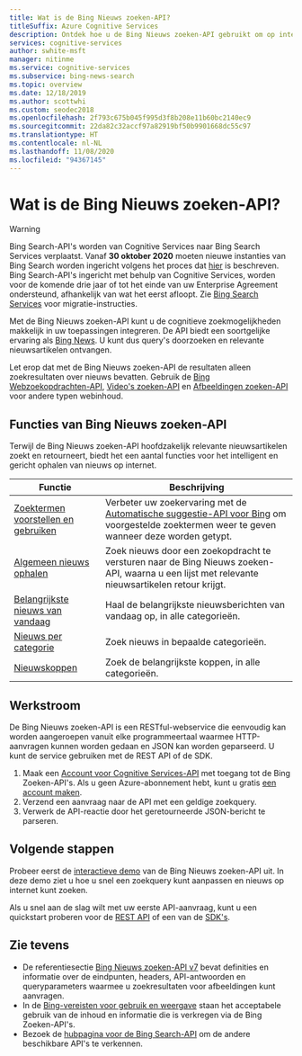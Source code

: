 ```yaml
---
title: Wat is de Bing Nieuws zoeken-API?
titleSuffix: Azure Cognitive Services
description: Ontdek hoe u de Bing Nieuws zoeken-API gebruikt om op internet te zoeken naar nieuws in meerdere categorieën, waaronder in kopteksten en in populaire onderwerpen.
services: cognitive-services
author: swhite-msft
manager: nitinme
ms.service: cognitive-services
ms.subservice: bing-news-search
ms.topic: overview
ms.date: 12/18/2019
ms.author: scottwhi
ms.custom: seodec2018
ms.openlocfilehash: 2f793c675b045f995d3f8b208e11b60bc2140ec9
ms.sourcegitcommit: 22da82c32accf97a82919bf50b9901668dc55c97
ms.translationtype: HT
ms.contentlocale: nl-NL
ms.lasthandoff: 11/08/2020
ms.locfileid: "94367145"
---
```

# <a name="what-is-the-bing-news-search-api"></a>Wat is de Bing Nieuws zoeken-API?

> [!WARNING]
> Bing Search-API's worden van Cognitive Services naar Bing Search Services verplaatst. Vanaf **30 oktober 2020** moeten nieuwe instanties van Bing Search worden ingericht volgens het proces dat [hier](https://aka.ms/cogsvcs/bingmove) is beschreven.
> Bing Search-API's ingericht met behulp van Cognitive Services, worden voor de komende drie jaar of tot het einde van uw Enterprise Agreement ondersteund, afhankelijk van wat het eerst afloopt.
> Zie [Bing Search Services](https://aka.ms/cogsvcs/bingmigration) voor migratie-instructies.

Met de Bing Nieuws zoeken-API kunt u de cognitieve zoekmogelijkheden makkelijk in uw toepassingen integreren. De API biedt een soortgelijke ervaring als [Bing News](https://www.bing.com/news). U kunt dus query's doorzoeken en relevante nieuwsartikelen ontvangen.

Let erop dat met de Bing Nieuws zoeken-API de resultaten alleen zoekresultaten over nieuws bevatten. Gebruik de [Bing Webzoekopdrachten-API](../bing-web-search/overview.md), [Video's zoeken-API](../bing-video-search/overview.md) en [Afbeeldingen zoeken-API](../bing-image-search/overview.md) voor andere typen webinhoud.

## <a name="bing-news-search-api-features"></a>Functies van Bing Nieuws zoeken-API

Terwijl de Bing Nieuws zoeken-API hoofdzakelijk relevante nieuwsartikelen zoekt en retourneert, biedt het een aantal functies voor het intelligent en gericht ophalen van nieuws op internet.

|Functie  |Beschrijving  |
|---------|---------|
|[Zoektermen voorstellen en gebruiken](concepts/search-for-news.md#suggest-and-use-search-terms)     | Verbeter uw zoekervaring met de [Automatische suggestie-API voor Bing](../bing-autosuggest/get-suggested-search-terms.md) om voorgestelde zoektermen weer te geven wanneer deze worden getypt.         |
|[Algemeen nieuws ophalen](concepts/search-for-news.md#get-general-news)     | Zoek nieuws door een zoekopdracht te versturen naar de Bing Nieuws zoeken-API, waarna u een lijst met relevante nieuwsartikelen retour krijgt.           |
|[Belangrijkste nieuws van vandaag](concepts/search-for-news.md#get-todays-top-news)      | Haal de belangrijkste nieuwsberichten van vandaag op, in alle categorieën.       |
|[Nieuws per categorie](concepts/search-for-news.md)     | Zoek nieuws in bepaalde categorieën.        | 
|[Nieuwskoppen](concepts/search-for-news.md)     | Zoek de belangrijkste koppen, in alle categorieën.         |

## <a name="workflow"></a>Werkstroom

De Bing Nieuws zoeken-API is een RESTful-webservice die eenvoudig kan worden aangeroepen vanuit elke programmeertaal waarmee HTTP-aanvragen kunnen worden gedaan en JSON kan worden geparseerd. U kunt de service gebruiken met de REST API of de SDK.

1. Maak een [Account voor Cognitive Services-API](../cognitive-services-apis-create-account.md) met toegang tot de Bing Zoeken-API's. Als u geen Azure-abonnement hebt, kunt u gratis [een account maken](https://azure.microsoft.com/free/cognitive-services/).
2. Verzend een aanvraag naar de API met een geldige zoekquery.
3. Verwerk de API-reactie door het geretourneerde JSON-bericht te parseren.

## <a name="next-steps"></a>Volgende stappen

Probeer eerst de [interactieve demo](https://azure.microsoft.com/services/cognitive-services/bing-news-search-api/) van de Bing Nieuws zoeken-API uit. In deze demo ziet u hoe u snel een zoekquery kunt aanpassen en nieuws op internet kunt zoeken.

Als u snel aan de slag wilt met uw eerste API-aanvraag, kunt u een quickstart proberen voor de [REST API](./csharp.md) of een van de [SDK's](./quickstarts/client-libraries.md?pivots=programming-language-csharp).

## <a name="see-also"></a>Zie tevens

* De referentiesectie [Bing Nieuws zoeken-API v7](/rest/api/cognitiveservices-bingsearch/bing-news-api-v7-reference) bevat definities en informatie over de eindpunten, headers, API-antwoorden en queryparameters waarmee u zoekresultaten voor afbeeldingen kunt aanvragen.
* In de [Bing-vereisten voor gebruik en weergave](../bing-web-search/use-display-requirements.md) staan het acceptabele gebruik van de inhoud en informatie die is verkregen via de Bing Zoeken-API's.
* Bezoek de [hubpagina voor de Bing Search-API](../bing-web-search/overview.md) om de andere beschikbare API's te verkennen.